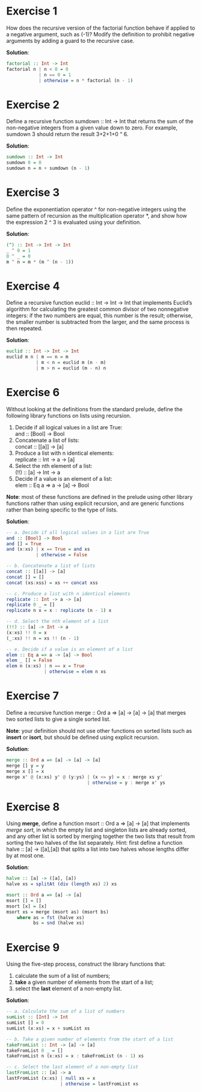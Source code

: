 # Exercise 1

How does the recursive version of the factorial function behave if applied to a negative argument, such as (-1)? Modify the definition to prohibit negative
arguments by adding a guard to the recursive case.

**Solution**:

```haskell
factorial :: Int -> Int
factorial n | n < 0 = 0
            | n == 0 = 1
            | otherwise = n * factorial (n - 1)
```

# Exercise 2

Define a recursive function sumdown :: Int -> Int that returns the sum
of the non-negative integers from a given value down to zero. For example,
sumdown 3 should return the result 3+2+1+0 “ 6.


**Solution**:

```haskell
sumdown :: Int -> Int
sumdown 0 = 0
sumdown n = n + sumdown (n - 1)
```

# Exercise 3

Define the exponentiation operator ^ for non-negative integers using the same
pattern of recursion as the multiplication operator *, and show how the expression 2 ^ 3 is evaluated using your definition.

**Solution**:

```haskell
(^) :: Int -> Int -> Int
_ ^ 0 = 1
0 ^ _ = 0
m ^ n = m * (m ^ (n - 1))
```

# Exercise 4

Define a recursive function euclid :: Int -> Int -> Int that implements
Euclid’s algorithm for calculating the greatest common divisor of two nonnegative integers: if the two numbers are equal, this number is the result;
otherwise, the smaller number is subtracted from the larger, and the same
process is then repeated.

**Solution**:

```haskell
euclid :: Int -> Int -> Int
euclid m n | m == n = m
           | m < n = euclid m (n - m)
           | m > n = euclid (m - n) n
```

# Exercise 6

Without looking at the definitions from the standard prelude, define the following library functions on lists using recursion.
1. Decide if all logical values in a list are True:
<br>and :: [Bool] -> Bool
2. Concatenate a list of lists:
<br>concat :: [[a]] -> [a]
3. Produce a list with n identical elements:
<br>replicate :: Int -> a -> [a]
4. Select the nth element of a list:
<br>(!!) :: [a] -> Int -> a
5. Decide if a value is an element of a list:
<br>elem :: Eq a => a -> [a] -> Bool

**Note**: most of these functions are defined in the prelude using other library
functions rather than using explicit recursion, and are generic functions rather
than being specific to the type of lists.

**Solution**:

```haskell
-- a. Decide if all logical values in a list are True
and :: [Bool] -> Bool
and [] = True
and (x:xs) | x == True = and xs
           | otherwise = False

-- b. Concatenate a list of lists
concat :: [[a]] -> [a]
concat [] = []
concat (xs:xss) = xs ++ concat xss

-- c. Produce a list with n identical elements
replicate :: Int -> a -> [a]
replicate 0 _ = []
replicate n x = x : replicate (n - 1) x

-- d. Select the nth element of a list
(!!) :: [a] -> Int -> a
(x:xs) !! 0 = x
(_:xs) !! n = xs !! (n - 1)

-- e. Decide if a value is an element of a list
elem :: Eq a => a -> [a] -> Bool
elem _ [] = False
elem n (x:xs) | n == x = True
              | otherwise = elem n xs
```

# Exercise 7

Define a recursive function merge :: Ord a => [a] -> [a] -> [a] that
merges two sorted lists to give a single sorted list.

**Note**: your definition should not use other functions on sorted lists such as
**insert** or **isort**, but should be defined using explicit recursion.

**Solution**:

```haskell
merge :: Ord a => [a] -> [a] -> [a]
merge [] y = y
merge x [] = x
merge x' @ (x:xs) y' @ (y:ys) | (x <= y) = x : merge xs y'
                              | otherwise = y : merge x' ys
```

# Exercise 8

Using **merge**, define a function msort :: Ord a => [a] -> [a] that implements *merge sort*, in which the empty list and singleton lists are already
sorted, and any other list is sorted by merging together the two lists that
result from sorting the two halves of the list separately.
Hint: first define a function halve :: [a] -> ([a],[a]) that splits a list
into two halves whose lengths differ by at most one.

**Solution**:

```haskell
halve :: [a] -> ([a], [a])
halve xs = splitAt (div (length xs) 2) xs

msort :: Ord a => [a] -> [a]
msort [] = []
msort [x] = [x]
msort xs = merge (msort as) (msort bs)
    where as = fst (halve xs)
          bs = snd (halve xs)
```

# Exercise 9

Using the five-step process, construct the library functions that:
1. calculate the sum of a list of numbers;
2. **take** a given number of elements from the start of a list;
3. select the **last** element of a non-empty list.

**Solution**:

```haskell
-- a. Calculate the sum of a list of numbers
sumList :: [Int] -> Int
sumList [] = 0
sumList (x:xs) = x + sumList xs

-- b. Take a given number of elements from the start of a list
takeFromList :: Int -> [a] -> [a]
takeFromList 0 _ = []
takeFromList n (x:xs) = x : takeFromList (n - 1) xs

-- c. Select the last element of a non-empty list
lastFromList :: [a] -> a
lastFromList (x:xs) | null xs = x
                    | otherwise = lastFromList xs
```